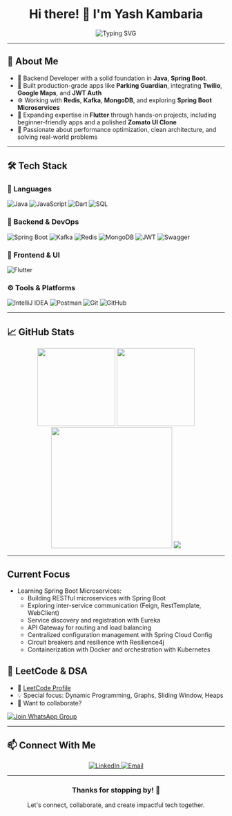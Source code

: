 <h1 align="center">Hi there! 👋 I'm Yash Kambaria</h1>

<div align="center">
 <img src="https://readme-typing-svg.herokuapp.com?font=Fira+Code&pause=1000&color=00C9A7&center=true&vCenter=true&width=500&lines=Backend+Engineer+%7C+Spring+Boot+Developer;Flutter+Developer;Building+Scalable+Real-World+Apps" alt="Typing SVG" />

</div>

---

## 🚀 About Me

- 🔧 Backend Developer with a solid foundation in **Java**, **Spring Boot**.
- 🚀 Built production-grade apps like **Parking Guardian**, integrating **Twilio**, **Google Maps**, and **JWT Auth**
- ⚙️ Working with **Redis**, **Kafka**, **MongoDB**, and exploring **Spring Boot Microservices**
- 📱 Expanding expertise in **Flutter** through hands-on projects, including beginner-friendly apps and a polished **Zomato UI Clone**
- 🎯 Passionate about performance optimization, clean architecture, and solving real-world problems

---

## 🛠️ Tech Stack

### 🚩 Languages
![Java](https://img.shields.io/badge/Java-ED8B00?style=for-the-badge&logo=openjdk&logoColor=white)
![JavaScript](https://img.shields.io/badge/JavaScript-F7DF1E?style=for-the-badge&logo=javascript&logoColor=black)
![Dart](https://img.shields.io/badge/Dart-0175C2?style=for-the-badge&logo=dart&logoColor=white)
![SQL](https://img.shields.io/badge/SQL-4479A1?style=for-the-badge&logo=mysql&logoColor=white)

### 🔧 Backend & DevOps
![Spring Boot](https://img.shields.io/badge/Spring_Boot-6DB33F?style=for-the-badge&logo=spring-boot&logoColor=white)
![Kafka](https://img.shields.io/badge/Kafka-231F20?style=for-the-badge&logo=apachekafka&logoColor=white)
![Redis](https://img.shields.io/badge/Redis-DC382D?style=for-the-badge&logo=redis&logoColor=white)
![MongoDB](https://img.shields.io/badge/MongoDB-4EA94B?style=for-the-badge&logo=mongodb&logoColor=white)
![JWT](https://img.shields.io/badge/JWT-000000?style=for-the-badge&logo=JSON%20web%20tokens&logoColor=white)
![Swagger](https://img.shields.io/badge/Swagger-85EA2D?style=for-the-badge&logo=swagger&logoColor=black)

### 🎨 Frontend & UI
![Flutter](https://img.shields.io/badge/Flutter-02569B?style=for-the-badge&logo=flutter&logoColor=white)

### ⚙️ Tools & Platforms
![IntelliJ IDEA](https://img.shields.io/badge/IntelliJ_IDEA-000000?style=for-the-badge&logo=intellij-idea&logoColor=white)
![Postman](https://img.shields.io/badge/Postman-FF6C37?style=for-the-badge&logo=postman&logoColor=white)
![Git](https://img.shields.io/badge/Git-F05032?style=for-the-badge&logo=git&logoColor=white)
![GitHub](https://img.shields.io/badge/GitHub-181717?style=for-the-badge&logo=github&logoColor=white)

---

## 📈 GitHub Stats

<div align="center">
  <img src="https://github-readme-stats.vercel.app/api?username=YashKambaria&show_icons=true&theme=tokyonight&hide_border=true&count_private=true" height="180" />
  <img src="https://streak-stats.demolab.com?user=YashKambaria&theme=tokyonight&hide_border=true" height="180" />
  <img src="https://github-readme-activity-graph.vercel.app/graph?username=YashKambaria&theme=tokyo-night&hide_border=true" height="280" />
<img src="https://github-profile-trophy.vercel.app/?username=YashKambaria&theme=algolia" />

</div>

---


## Current Focus

- Learning Spring Boot Microservices:
  - Building RESTful microservices with Spring Boot
  - Exploring inter-service communication (Feign, RestTemplate, WebClient)
  - Service discovery and registration with Eureka
  - API Gateway for routing and load balancing
  - Centralized configuration management with Spring Cloud Config
  - Circuit breakers and resilience with Resilience4j
  - Containerization with Docker and orchestration with Kubernetes


## 🧠 LeetCode & DSA

- 📌 [LeetCode Profile](https://leetcode.com/u/yashkambaria245/)  
- 💡 Special focus: Dynamic Programming, Graphs, Sliding Window, Heaps  
- 💬 Want to collaborate?  

<a href="https://chat.whatsapp.com/Bq2L17JF1cdDsYv1LYCXMH" target="_blank">
  <img alt="Join WhatsApp Group" src="https://img.shields.io/badge/Join%20DSA%20Group-25D366?style=for-the-badge&logo=whatsapp&logoColor=white"/>
</a>

---

## 📫 Connect With Me

<p align="center">
  <a href="https://www.linkedin.com/in/yash-kambaria" target="_blank">
    <img alt="LinkedIn" src="https://img.shields.io/badge/LinkedIn-0077B5?style=for-the-badge&logo=linkedin&logoColor=white"/>
  </a>
  <a href="mailto:yashkambaria245@gmail.com" target="_blank">
    <img alt="Email" src="https://img.shields.io/badge/Email-D14836?style=for-the-badge&logo=gmail&logoColor=white"/>
  </a>
</p>

---

<div align="center">
  <h3>Thanks for stopping by! 🙌</h3>
  <p>Let's connect, collaborate, and create impactful tech together.</p>
</div>
